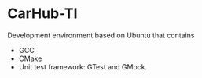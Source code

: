 # CarHub-TI

Development environment based on Ubuntu that contains 
* GCC
* CMake
* Unit test framework: GTest and GMock.
